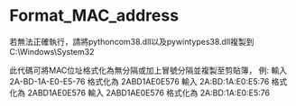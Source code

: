 # Format_MAC_address
若無法正確執行，請將pythoncom38.dll以及pywintypes38.dll複製到C:\Windows\System32

此代碼可將MAC位址格式化為無分隔或加上冒號分隔並複製至剪貼簿，
例:
輸入 2A-BD-1A-E0-E5-76 格式化為 2ABD1AE0E576
輸入 2A:BD:1A:E0:E5:76 格式化為 2ABD1AE0E576
輸入 2ABD1AE0E576 格式化為 2A:BD:1A:E0:E5:76